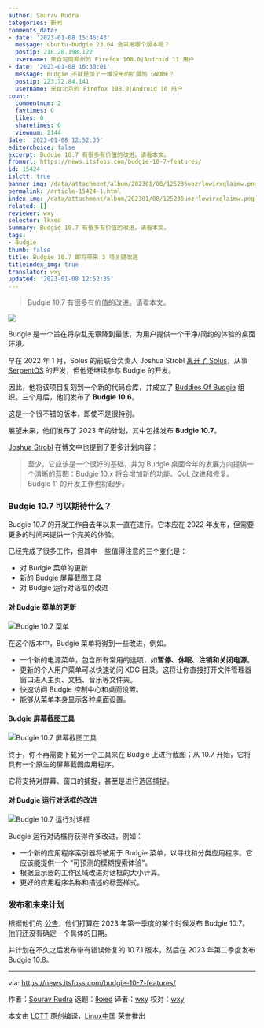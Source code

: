 ```yaml
---
author: Sourav Rudra
categories: 新闻
comments_data:
- date: '2023-01-08 15:46:43'
  message: ubuntu-budgie 23.04 会采用哪个版本呢？
  postip: 218.28.198.122
  username: 来自河南郑州的 Firefox 108.0|Android 11 用户
- date: '2023-01-08 16:30:01'
  message: Budgie 不就是加了一堆没用的扩展的 GNOME？
  postip: 223.72.84.141
  username: 来自北京的 Firefox 108.0|Android 10 用户
count:
  commentnum: 2
  favtimes: 0
  likes: 0
  sharetimes: 0
  viewnum: 2144
date: '2023-01-08 12:52:35'
editorchoice: false
excerpt: Budgie 10.7 有很多有价值的改进。请看本文。
fromurl: https://news.itsfoss.com/budgie-10-7-features/
id: 15424
islctt: true
banner_img: /data/attachment/album/202301/08/125236uozrlowirxqlaimw.png
permalink: /article-15424-1.html
index_img: /data/attachment/album/202301/08/125236uozrlowirxqlaimw.png.thumb.jpg
related: []
reviewer: wxy
selector: lkxed
summary: Budgie 10.7 有很多有价值的改进。请看本文。
tags:
- Budgie
thumb: false
title: Budgie 10.7 即将带来 3 项关键改进
titleindex_img: true
translator: wxy
updated: '2023-01-08 12:52:35'
---
```



> 
> Budgie 10.7 有很多有价值的改进。请看本文。
> 
> 
> 


![](/data/attachment/album/202301/08/125236uozrlowirxqlaimw.png)


Budgie 是一个旨在将杂乱无章降到最低，为用户提供一个干净/简约的体验的桌面环境。


早在 2022 年 1 月，Solus 的前联合负责人 Joshua Strobl [离开了 Solus](https://news.itsfoss.com/solus-co-lead-resign-budgie-serpent/)，从事 [SerpentOS](https://serpentos.com) 的开发，但他还继续参与 Budgie 的开发。


因此，他将该项目复刻到一个新的代码仓库，并成立了 [Buddies Of Budgie](https://blog.buddiesofbudgie.org) 组织。三个月后，他们发布了 **Budgie 10.6**。


这是一个很不错的版本，即使不是很特别。


展望未来，他们发布了 2023 年的计划，其中包括发布 **Budgie 10.7**。


[Joshua Strobl](https://joshuastrobl.com) 在博文中也提到了更多计划内容：



> 
> 至少，它应该是一个很好的基础，并为 Budgie 桌面今年的发展方向提供一个清晰的蓝图：Budgie 10.x 将会增加新的功能、QoL 改进和修复。Budgie 11 的开发工作也将起步。
> 
> 
> 


### Budgie 10.7 可以期待什么？


Budgie 10.7 的开发工作自去年以来一直在进行。它本应在 2022 年发布，但需要更多的时间来提供一个完美的体验。


已经完成了很多工作，但其中一些值得注意的三个变化是：


* 对 Budgie 菜单的更新
* 新的 Budgie 屏幕截图工具
* 对 Budgie 运行对话框的改进


#### 对 Budgie 菜单的更新


![Budgie 10.7 菜单](/data/attachment/album/202301/08/125236jl7loi1fa7f87il1.jpg)


在这个版本中，Budgie 菜单将得到一些改进，例如。


* 一个新的电源菜单，包含所有常用的选项，如**暂停、休眠、注销和关闭电源**。
* 更新的个人用户菜单可以快速访问 XDG 目录。这将让你直接打开文件管理器窗口进入主页、文档、音乐等文件夹。
* 快速访问 Budgie 控制中心和桌面设置。
* 能够从菜单本身显示各种桌面设置。


#### Budgie 屏幕截图工具


![Budgie 10.7 屏幕截图工具](/data/attachment/album/202301/08/125237r8zvovviavpniot2.png)


终于，你不再需要下载另一个工具来在 Budgie 上进行截图；从 10.7 开始，它将具有一个原生的屏幕截图应用程序。


它将支持对屏幕、窗口的捕捉，甚至是进行选区捕捉。


#### 对 Budgie 运行对话框的改进


![Budgie 10.7 运行对话框](/data/attachment/album/202301/08/125237kf9ub7osn3cizffd.jpg)


Budgie 运行对话框将获得许多改进，例如：


* 一个新的应用程序索引器将被用于 Budgie 菜单，以寻找和分类应用程序。它应该能提供一个 “可预测的模糊搜索体验”。
* 根据显示器的工作区域改进对话框的大小计算。
* 更好的应用程序名称和描述的标签样式。


### 发布和未来计划


根据他们的 [公告](https://blog.buddiesofbudgie.org/state-of-the-budgie-2022/)，他们打算在 2023 年第一季度的某个时候发布 Budgie 10.7。他们还没有确定一个具体的日期。


并计划在不久之后发布带有错误修复的 10.7.1 版本，然后在 2023 年第二季度发布 Budgie 10.8。




---


via: <https://news.itsfoss.com/budgie-10-7-features/>


作者：[Sourav Rudra](https://news.itsfoss.com/author/sourav/) 选题：[lkxed](https://github.com/lkxed) 译者：[wxy](https://github.com/wxy) 校对：[wxy](https://github.com/wxy)


本文由 [LCTT](https://github.com/LCTT/TranslateProject) 原创编译，[Linux中国](https://linux.cn/) 荣誉推出